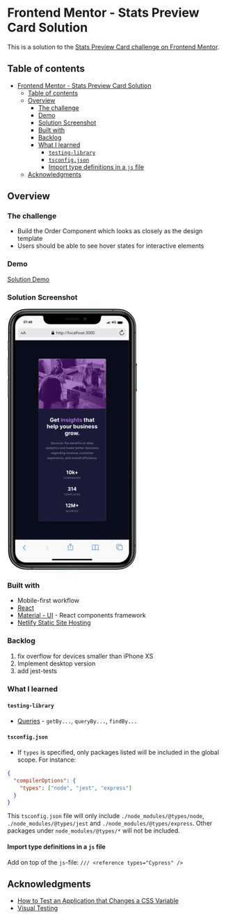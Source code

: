# Frontend Mentor - Stats Preview Card Solution

This is a solution to the [Stats Preview Card challenge on Frontend Mentor](https://www.frontendmentor.io/challenges/stats-preview-card-component-8JqbgoU62).

## Table of contents

- [Frontend Mentor - Stats Preview Card Solution](#frontend-mentor---stats-preview-card-solution)
  - [Table of contents](#table-of-contents)
  - [Overview](#overview)
    - [The challenge](#the-challenge)
    - [Demo](#demo)
    - [Solution Screenshot](#solution-screenshot)
    - [Built with](#built-with)
    - [Backlog](#backlog)
    - [What I learned](#what-i-learned)
      - [`testing-library`](#testing-library)
      - [`tsconfig.json`](#tsconfigjson)
      - [Import type definitions in a `js` file](#import-type-definitions-in-a-js-file)
  - [Acknowledgments](#acknowledgments)

## Overview

### The challenge

- Build the Order Component which looks as closely as the design template
- Users should be able to see hover states for interactive elements

### Demo

[Solution Demo](https://dazzling-roentgen-c2c3a7.netlify.app)

### Solution Screenshot

![solution](./doc/mobile-screenshot.jpeg)

### Built with

- Mobile-first workflow
- [React](https://reactjs.org/)
- [Material - UI](https://material-ui.com) - React components framework
- [Netlify Static Site Hosting](https://netlify.com)

### Backlog

1. fix overflow for devices smaller than iPhone XS
2. Implement desktop version
3. add jest-tests

### What I learned

#### `testing-library`

- [Queries](https://testing-library.com/docs/queries/about/) - `getBy...`, `queryBy...`, `findBy...`

#### `tsconfig.json`

- If `types` is specified, only packages listed will be included in the global scope. For instance:

```json
{
  "compilerOptions": {
    "types": ["node", "jest", "express"]
  }
}
```

This `tsconfig.json` file will only include `./node_modules/@types/node`, `./node_modules/@types/jest` and `./node_modules/@types/express`. Other packages under `node_modules/@types/*` will not be included.

#### Import type definitions in a `js` file

Add on top of the `js`-file:
`/// <reference types="Cypress" />`

## Acknowledgments

- [How to Test an Application that Changes a CSS Variable](https://www.cypress.io/blog/2020/03/17/how-to-test-an-application-that-changes-css-variable/)
- [Visual Testing](https://docs.cypress.io/guides/tooling/visual-testing#Functional-vs-visual-testing)
